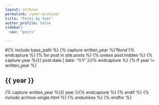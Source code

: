 ```yaml
---
layout: archive
permalink: /year-archive/
title: "Posts by Year"
author_profile: false
sidebar:
  nav: "posts"

---
```


#{% include base_path %}
{% capture written_year %}'None'{% endcapture %}
{% for post in site.posts %}
  {% unless post.hidden %}
  {% capture year %}{{ post.date | date: '%Y' }}{% endcapture %}
  {% if year != written_year %}
<h2 id="{{ year | slugify }}" class="archive__subtitle">{{ year }}</h2>
    {% capture written_year %}{{ year }}{% endcapture %}
  {% endif %}
  {% include archive-single.html %}
{% endunless %}
{% endfor %}

